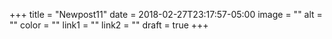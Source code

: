 +++
title = "Newpost11"
date = 2018-02-27T23:17:57-05:00
image = ""
alt = ""
color = ""
link1 = ""
link2 = ""
draft = true
+++
